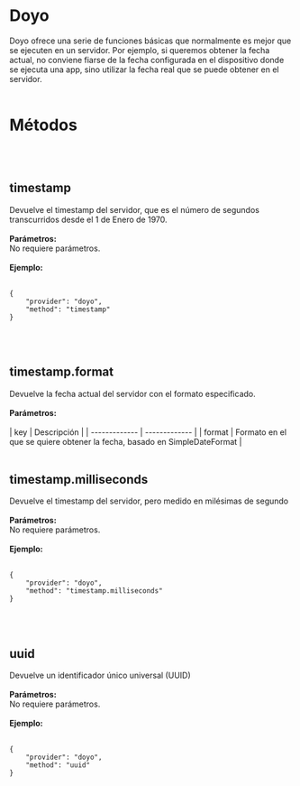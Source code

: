 # Doyo
Doyo ofrece una serie de funciones básicas que normalmente es mejor que se ejecuten en un servidor. Por ejemplo, si queremos obtener la fecha actual, no conviene fiarse de la fecha configurada en el dispositivo donde se ejecuta una app, sino utilizar la fecha real que se puede obtener en el servidor.
<br>
<br>
  
# Métodos
<br>
<br>
  
## timestamp
Devuelve el timestamp del servidor, que es el número de segundos transcurridos desde el 1 de Enero de 1970.
<br>
<br>
**Parámetros:**  
No requiere parámetros.
<br>
<br>
**Ejemplo:**  
<br>

    {
        "provider": "doyo",
        "method": "timestamp"
    }

<br>
<br>
  
## timestamp.format
Devuelve la fecha actual del servidor con el formato especificado.
<br>
<br>
**Parámetros:**  
<br>
| key  | Descripción |
| ------------- | ------------- |
| format | Formato en el que se quiere obtener la fecha, basado en SimpleDateFormat |
<br>
<br>
  
## timestamp.milliseconds
Devuelve el timestamp del servidor, pero medido en milésimas de segundo
<br>
<br>
**Parámetros:**  
No requiere parámetros.
<br>
<br>
**Ejemplo:**  
<br>

    {
        "provider": "doyo",
        "method": "timestamp.milliseconds"
    }
    
<br>
<br>
  
## uuid
Devuelve un identificador único universal (UUID)
<br>
<br>
**Parámetros:**  
No requiere parámetros.
<br>
<br>
**Ejemplo:**  
<br>

    {
        "provider": "doyo",
        "method": "uuid"
    }
    
<br>
<br>
  